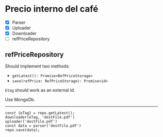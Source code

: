 # Precio interno del café

- [x] Parser
- [x] Uploader
- [x] Downloader
- [ ] refPriceRepository

## refPriceRepository

Should implement two methods:

- `getLatest(): Promise<RefPriceStorage>`
- `save(refPrice: RefPriceStorage): Promise<id>`

`Etag` should work as an external Id.

Use MongoDb.

---

```
const {eTag} = repo.getLatest();
downloader(eTag, 'destFile.pdf')
uploader('destFile.pdf')
const data = parser('destFile.pdf')
repo.save(data);
```
